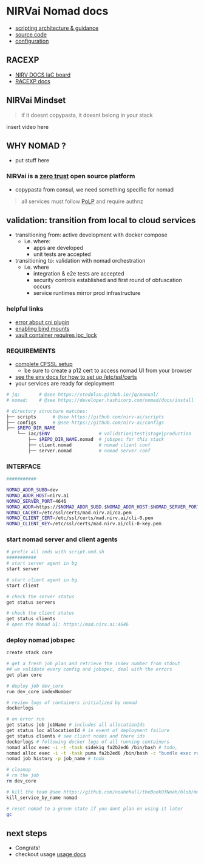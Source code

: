 # NIRVai Nomad docs

- [scripting architecture & guidance](../scripts/README.md)
- [source code](https://github.com/nirv-ai/scripts/blob/develop/nomad)
- [configuration](https://github.com/nirv-ai/configs/tree/develop/nomad)

## RACEXP

- [NIRV DOCS IaC board](https://github.com/orgs/nirv-ai/projects/6/views/1?filterQuery=repo%3A%22nirv-ai%2Fiac%22)
- [RACEXP docs](https://github.com/noahehall/theBookOfNoah/blob/master/0current/architectural%20thinking/0racexp.md)

## NIRVai Mindset

> if it doesnt copypasta, it doesnt belong in your stack

insert video here

## WHY NOMAD ?

- put stuff here

### NIRVai is a [zero trust](https://www.nist.gov/publications/zero-trust-architecture) open source platform

- copypasta from consul, we need something specific for nomad

> all services must follow [PoLP](https://www.upguard.com/blog/principle-of-least-privilege) and require authnz

## validation: transition from local to cloud services

- transitioning from: active development with docker compose
  - i.e. where:
    - apps are developed
    - unit tests are accepted
- transitioning to: validation with nomad orchestration
  - i.e. where
    - integration & e2e tests are accepted
    - security controls established and first round of obfuscation occurs
    - service runtimes mirror prod infrastructure

### helpful links

- [error about cni plugin](https://discuss.hashicorp.com/t/failed-to-find-plugin-bridge-in-path/3095)
- [enabling bind mounts](https://developer.hashicorp.com/nomad/docs/drivers/docker#enabled-1)
- [vault container requires ipc_lock](https://developer.hashicorp.com/nomad/docs/drivers/docker#allow_caps)

### REQUIREMENTS

- [complete CFSSL setup](../cfssl/README.md)
  - be sure to create a p12 cert to access nomad UI from your browser
- [see the env docs for how to set up /etc/ssl/certs](../env/README.md)
- your services are ready for deployment

```sh
# jq:       # @see https://stedolan.github.io/jq/manual/
# nomad:    # @see https://developer.hashicorp.com/nomad/docs/install

# directory structure matches:
├── scripts      # @see https://github.com/nirv-ai/scripts
├── configs      # @see https://github.com/nirv-ai/configs
├── $REPO_DIR_NAME
    └── iac/$ENV                  # validation|test|stage|production
        ├── $REPO_DIR_NAME.nomad  # jobspec for this stack
        ├── client.nomad          # nomad client conf
        ├── server.nomad          # nomad server conf

```

### INTERFACE

```sh
###########

NOMAD_ADDR_SUBD=dev
NOMAD_ADDR_HOST=nirv.ai
NOMAD_SERVER_PORT=4646
NOMAD_ADDR=https://$NOMAD_ADDR_SUBD.$NOMAD_ADDR_HOST:$NOMAD_SERVER_PORT
NOMAD_CACERT=/etc/ssl/certs/mad.nirv.ai/ca.pem
NOMAD_CLIENT_CERT=/etc/ssl/certs/mad.nirv.ai/cli-0.pem
NOMAD_CLIENT_KEY=/etc/ssl/certs/mad.nirv.ai/cli-0-key.pem

```

### start nomad server and client agents

```sh
# prefix all cmds with script.nmd.sh
###########
# start server agent in bg
start server

# start client agent in bg
start client

# check the server status
get status servers

# check the client status
get status clients
# open the Nomad UI: https://mad.nirv.ai:4646
```

### deploy nomad jobspec

```sh
create stack core

# get a fresh job plan and retrieve the index number from stdout
## we validate every config and jobspec, deal with the errors
get plan core

# deploy job dev_core
run dev_core indexNumber

# review logs of containers initialized by nomad
dockerlogs

# on error run
get status job jobName # includes all allocationIds
get status loc allocationId # in event of deployment failure
get status clients # see client nodes and there ids
dockerlogs # following docker logs of all running containers
nomad alloc exec -i -t -task sidekiq fa2b2ed6 /bin/bash # todo,
nomad alloc exec -i -t -task puma fa2b2ed6 /bin/bash -c "bundle exec rails c" #todo
nomad job history -p job_name # todo

# cleanup
# rm the job
rm dev_core

# kill the team @see https://github.com/noahehall/theBookOfNoah/blob/master/linux/bash_cli_fns/000util.sh
kill_service_by_name nomad

# reset nomad to a green state if you dont plan on using it later
gc
```

## next steps

- Congrats!
- checkout usage [usage docs](./usage.md)
